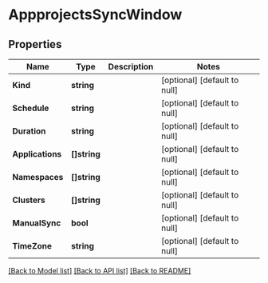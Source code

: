 # AppprojectsSyncWindow

## Properties
Name | Type | Description | Notes
------------ | ------------- | ------------- | -------------
**Kind** | **string** |  | [optional] [default to null]
**Schedule** | **string** |  | [optional] [default to null]
**Duration** | **string** |  | [optional] [default to null]
**Applications** | **[]string** |  | [optional] [default to null]
**Namespaces** | **[]string** |  | [optional] [default to null]
**Clusters** | **[]string** |  | [optional] [default to null]
**ManualSync** | **bool** |  | [optional] [default to null]
**TimeZone** | **string** |  | [optional] [default to null]

[[Back to Model list]](../README.md#documentation-for-models) [[Back to API list]](../README.md#documentation-for-api-endpoints) [[Back to README]](../README.md)

